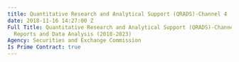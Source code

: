 ```yaml
---
title: Quantitative Research and Analytical Support (QRADS)-Channel 4
date: 2018-11-16 14:27:00 Z
Full Title: Quantitative Research and Analytical Support (QRADS)-Channel 4, Analytical
  Reports and Data Analysis (2018-2023)
Agency: Securities and Exchange Commission
Is Prime Contract: true
---
```


